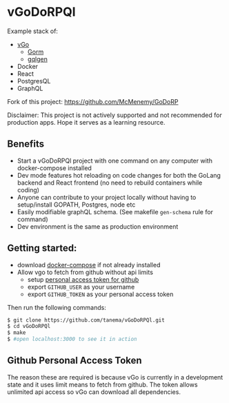# vGoDoRPQl
Example stack of:
- [vGo](https://github.com/golang/vgo)
  - [Gorm](https://github.com/jinzhu/gorm)
  - [gqlgen](github.com/vektah/gqlgen)
- Docker
- React
- PostgresQL
- GraphQL

Fork of this project: https://github.com/McMenemy/GoDoRP

Disclaimer: This project is not actively supported and not recommended for production apps. Hope it serves as a learning resource.

## Benefits
* Start a vGoDoRPQl project with one command on any computer with docker-compose installed
* Dev mode features hot reloading on code changes for both the GoLang backend and React frontend (no need to rebuild containers while coding)
* Anyone can contribute to your project locally without having to setup/install GOPATH, Postgres, node etc
* Easily modifiable graphQL schema. (See makefile `gen-schema` rule for command)
* Dev environment is the same as production environment

## Getting started:
* download [docker-compose](https://docs.docker.com/compose/install/) if not already installed
* Allow vgo to fetch from github without api limits
  * setup [personal access token for github](https://github.com/settings/tokens)
  * export `GITHUB_USER` as your username
  * export `GITHUB_TOKEN` as your personal access token

Then run the following commands:
```bash
$ git clone https://github.com/tanema/vGoDoRPQl.git
$ cd vGoDoRPQl
$ make
$ #open localhost:3000 to see it in action
```

## Github Personal Access Token
The reason these are required is because vGo is currently in a development state and
it uses limit means to fetch from github. The token allows unlimited api access so
vGo can download all dependencies.
